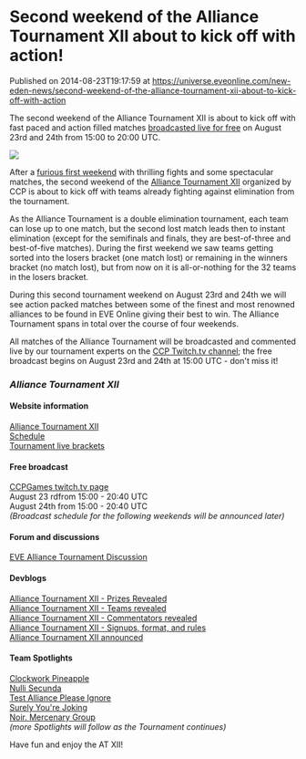 # Second weekend of the Alliance Tournament XII about to kick off with action!
Published on 2014-08-23T19:17:59 at https://universe.eveonline.com/new-eden-news/second-weekend-of-the-alliance-tournament-xii-about-to-kick-off-with-action

The second weekend of the Alliance Tournament XII is about to kick off with fast paced and action filled matches [broadcasted live for free](http://www.twitch.tv/ccp) on August 23rd and 24th from 15:00 to 20:00 UTC.

![](http://cdn1.eveonline.com/www/newssystem/media/66189/1/AT_XII_logo-banner.png)

After a [furious first weekend](http://community.eveonline.com/news/news-channels/eve-online-news/alliance-tournament-xii-review-of-the-first-weekend/) with thrilling fights and some spectacular matches, the second weekend of the [Alliance Tournament XII](http://community.eveonline.com/community/alliance-tournament/) organized by CCP is about to kick off with teams already fighting against elimination from the tournament.

As the Alliance Tournament is a double elimination tournament, each team can lose up to one match, but the second lost match leads then to instant elimination (except for the semifinals and finals, they are best-of-three and best-of-five matches).  During the first weekend we saw teams getting sorted into the losers bracket (one match lost) or remaining in the winners bracket (no match lost), but from now on it is all-or-nothing for the 32 teams in the losers bracket.

During this second tournament weekend on August 23rd  and 24th we will see action packed matches between some of the finest and most renowned alliances to be found in EVE Online giving their best to win. The Alliance Tournament spans in total over the course of four weekends.

All matches of the Alliance Tournament will be broadcasted and commented live by our tournament experts on the [CCP Twitch.tv channel](http://www.twitch.tv/ccp); the free broadcast begins on August 23rd and 24th at 15:00 UTC - don't miss it!

###   

###  _Alliance Tournament XII_

####  Website information

[Alliance Tournament XII](http://community.eveonline.com/community/alliance-tournament/)  
[Schedule](http://community.eveonline.com/community/alliance-tournament/schedule/)  
[Tournament live brackets](http://community.eveonline.com/community/alliance-tournament/tournament-brackets/)

####  Free broadcast

[CCPGames twitch.tv page](http://www.twitch.tv/ccp)  
August 23 rdfrom 15:00 - 20:40 UTC  
August 24th from 15:00 - 20:40 UTC  
_(Broadcast schedule for the following weekends will be announced later)_

####  Forum and discussions

[EVE Alliance Tournament Discussion](https://forums.eveonline.com/default.aspx?g=topics&f=264)

####  Devblogs

[Alliance Tournament XII - Prizes Revealed](http://community.eveonline.com/news/dev-blogs/alliance-tournament-xii-prizes-revealed/)  
[Alliance Tournament XII - Teams revealed](http://community.eveonline.com/news/dev-blogs/alliance-tournament-xii-teams-revealed/)  
[Alliance Tournament XII - Commentators revealed](http://community.eveonline.com/news/dev-blogs/alliance-tournament-xii-commentators-revealed/)  
[Alliance Tournament XII - Signups, format, and rules](http://community.eveonline.com/news/dev-blogs/alliance-tournament-xii-signups-format-and-rules/)  
[Alliance Tournament XII announced](http://community.eveonline.com/news/dev-blogs/alliance-tournament-xii-announced/)

####  Team Spotlights

[Clockwork Pineapple](http://community.eveonline.com/news/news-channels/world-news/alliance-tournament-xii-team-spotlight-clockwork-pineapple/)  
[Nulli Secunda](http://community.eveonline.com/news/news-channels/world-news/alliance-tournament-xii-team-spotlight-nulli-secunda/)  
[Test Alliance Please Ignore](http://community.eveonline.com/news/news-channels/world-news/alliance-tournament-xii-team-spotlight-test-alliance-please-ignore/)  
[Surely You're Joking](http://community.eveonline.com/news/news-channels/world-news/alliance-tournament-xii-team-spotlight-surely-youre-joking/)  
[Noir. Mercenary Group](http://community.eveonline.com/news/news-channels/world-news/alliance-tournament-xii-team-spotlight-noir.-mercenary-group/)  
_(more Spotlights will follow as the Tournament continues)_

 

 

Have fun and enjoy the AT XII!
